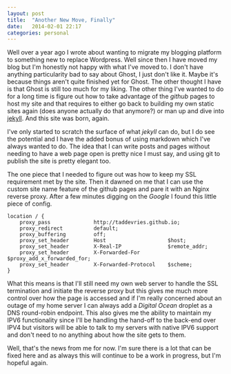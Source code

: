 ```yaml
---
layout: post
title:  "Another New Move, Finally"
date:   2014-02-01 22:17
categories: personal
---
```


Well over a year ago I wrote about wanting to migrate my blogging platform to something new to replace Wordpress. Well since then I have moved my blog but I'm honestly not happy with what I've moved to. I don't have anything particularity bad to say about Ghost, I just don't like it. Maybe it's because things aren't quite finished yet for Ghost. The other thought I have is that Ghost is still too much for my liking. The other thing I've wanted to do for a long time is figure out how to take advantage of the *github* pages to host my site and that requires to either go back to building my own static sites again (does anyone actually do that anymore?) or man up and dive into [jekyll](http://jekyllrb.com). And this site was born, again.

I've only started to scratch the surface of what *jekyll* can do, but I do see the potential and I have the added bonus of using markdown which I've always wanted to do. The idea that I can write posts and pages without needing to have a web page open is pretty nice I must say, and using git to publish the site is pretty elegant too.

The one piece that I needed to figure out was how to keep my SSL requirement met by the site. Then it dawned on me that I can use the custom site name feature of the github pages and pare it with an Nginx reverse proxy. After a few minutes digging on the *Google* I found this little piece of config.

```
location / {
	proxy_pass              http://taddevries.github.io;
	proxy_redirect          default;
	proxy_buffering         off;
	proxy_set_header        Host            		$host;
	proxy_set_header        X-Real-IP       		$remote_addr;
	proxy_set_header        X-Forwarded-For         $proxy_add_x_forwarded_for;
	proxy_set_header        X-Forwarded-Protocol    $scheme;
}
```

What this means is that I'll still need my own web server to handle the SSL termination and initiate the reverse proxy but this gives me much more control over how the page is accessed and if I'm really concerned about an outage of my home server I can always add a *Digital Ocean* droplet as a DNS round-robin endpoint. This also gives me the ability to maintain my IPV6 functionality since I'll be handling the hand-off to the back-end over IPV4 but visitors will be able to talk to my servers with native IPV6 support and don't need to no anything about how the site gets to them.

Well, that's the news from me for now. I'm sure there is a lot that can be fixed here and as always this will continue to be a work in progress, but I'm hopeful again.